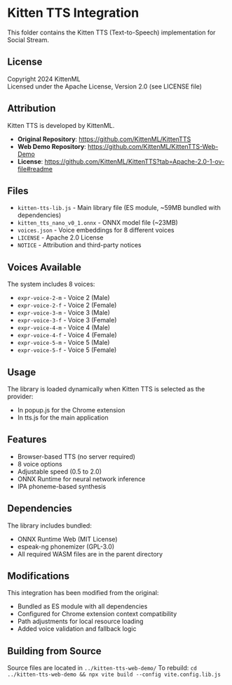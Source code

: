 # Kitten TTS Integration

This folder contains the Kitten TTS (Text-to-Speech) implementation for Social Stream.

## License

Copyright 2024 KittenML  
Licensed under the Apache License, Version 2.0 (see LICENSE file)

## Attribution

Kitten TTS is developed by KittenML.  
- **Original Repository**: https://github.com/KittenML/KittenTTS
- **Web Demo Repository**: https://github.com/KittenML/KittenTTS-Web-Demo
- **License**: https://github.com/KittenML/KittenTTS?tab=Apache-2.0-1-ov-file#readme

## Files

- `kitten-tts-lib.js` - Main library file (ES module, ~59MB bundled with dependencies)
- `kitten_tts_nano_v0_1.onnx` - ONNX model file (~23MB)
- `voices.json` - Voice embeddings for 8 different voices
- `LICENSE` - Apache 2.0 License
- `NOTICE` - Attribution and third-party notices

## Voices Available

The system includes 8 voices:
- `expr-voice-2-m` - Voice 2 (Male)
- `expr-voice-2-f` - Voice 2 (Female)
- `expr-voice-3-m` - Voice 3 (Male)
- `expr-voice-3-f` - Voice 3 (Female)
- `expr-voice-4-m` - Voice 4 (Male)
- `expr-voice-4-f` - Voice 4 (Female)
- `expr-voice-5-m` - Voice 5 (Male)
- `expr-voice-5-f` - Voice 5 (Female)

## Usage

The library is loaded dynamically when Kitten TTS is selected as the provider:
- In popup.js for the Chrome extension
- In tts.js for the main application

## Features

- Browser-based TTS (no server required)
- 8 voice options
- Adjustable speed (0.5 to 2.0)
- ONNX Runtime for neural network inference
- IPA phoneme-based synthesis

## Dependencies

The library includes bundled:
- ONNX Runtime Web (MIT License)
- espeak-ng phonemizer (GPL-3.0)
- All required WASM files are in the parent directory

## Modifications

This integration has been modified from the original:
- Bundled as ES module with all dependencies
- Configured for Chrome extension context compatibility
- Path adjustments for local resource loading
- Added voice validation and fallback logic

## Building from Source

Source files are located in `../kitten-tts-web-demo/`
To rebuild: `cd ../kitten-tts-web-demo && npx vite build --config vite.config.lib.js`